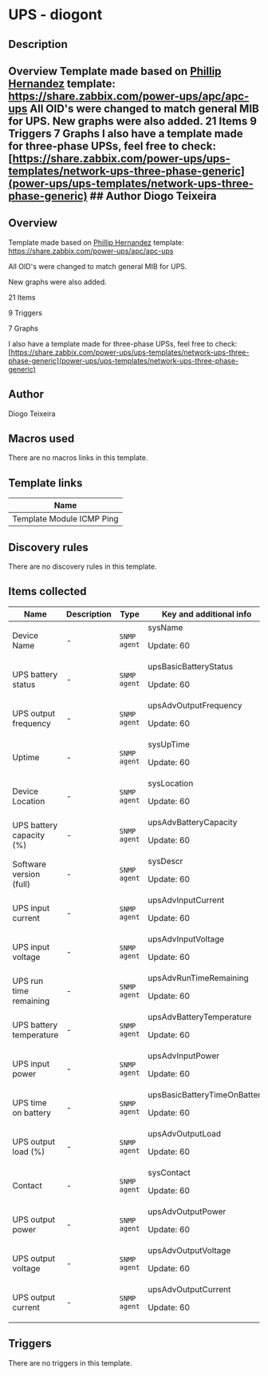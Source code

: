 # UPS - diogont

## Description

## Overview Template made based on [Phillip Hernandez](owner/samwiseg0) template: https://share.zabbix.com/power-ups/apc/apc-ups All OID's were changed to match general MIB for UPS. New graphs were also added. 21 Items 9 Triggers 7 Graphs I also have a template made for three-phase UPSs, feel free to check: [https://share.zabbix.com/power-ups/ups-templates/network-ups-three-phase-generic](power-ups/ups-templates/network-ups-three-phase-generic) ## Author Diogo Teixeira 

## Overview

Template made based on [Phillip Hernandez](owner/samwiseg0) template: https://share.zabbix.com/power-ups/apc/apc-ups


All OID's were changed to match general MIB for UPS.


New graphs were also added.


21 Items


9 Triggers


7 Graphs


I also have a template made for three-phase UPSs, feel free to check: [https://share.zabbix.com/power-ups/ups-templates/network-ups-three-phase-generic](power-ups/ups-templates/network-ups-three-phase-generic)



## Author

Diogo Teixeira

## Macros used

There are no macros links in this template.

## Template links

|Name|
|----|
|Template Module ICMP Ping|
## Discovery rules

There are no discovery rules in this template.

## Items collected

|Name|Description|Type|Key and additional info|
|----|-----------|----|----|
|Device Name|<p>-</p>|`SNMP agent`|sysName<p>Update: 60</p>|
|UPS battery status|<p>-</p>|`SNMP agent`|upsBasicBatteryStatus<p>Update: 60</p>|
|UPS output frequency|<p>-</p>|`SNMP agent`|upsAdvOutputFrequency<p>Update: 60</p>|
|Uptime|<p>-</p>|`SNMP agent`|sysUpTime<p>Update: 60</p>|
|Device Location|<p>-</p>|`SNMP agent`|sysLocation<p>Update: 60</p>|
|UPS battery capacity (%)|<p>-</p>|`SNMP agent`|upsAdvBatteryCapacity<p>Update: 60</p>|
|Software version (full)|<p>-</p>|`SNMP agent`|sysDescr<p>Update: 60</p>|
|UPS input current|<p>-</p>|`SNMP agent`|upsAdvInputCurrent<p>Update: 60</p>|
|UPS input voltage|<p>-</p>|`SNMP agent`|upsAdvInputVoltage<p>Update: 60</p>|
|UPS run time remaining|<p>-</p>|`SNMP agent`|upsAdvRunTimeRemaining<p>Update: 60</p>|
|UPS battery temperature|<p>-</p>|`SNMP agent`|upsAdvBatteryTemperature<p>Update: 60</p>|
|UPS input power|<p>-</p>|`SNMP agent`|upsAdvInputPower<p>Update: 60</p>|
|UPS time on battery|<p>-</p>|`SNMP agent`|upsBasicBatteryTimeOnBattery<p>Update: 60</p>|
|UPS output load (%)|<p>-</p>|`SNMP agent`|upsAdvOutputLoad<p>Update: 60</p>|
|Contact|<p>-</p>|`SNMP agent`|sysContact<p>Update: 60</p>|
|UPS output power|<p>-</p>|`SNMP agent`|upsAdvOutputPower<p>Update: 60</p>|
|UPS output voltage|<p>-</p>|`SNMP agent`|upsAdvOutputVoltage<p>Update: 60</p>|
|UPS output current|<p>-</p>|`SNMP agent`|upsAdvOutputCurrent<p>Update: 60</p>|
## Triggers

There are no triggers in this template.

